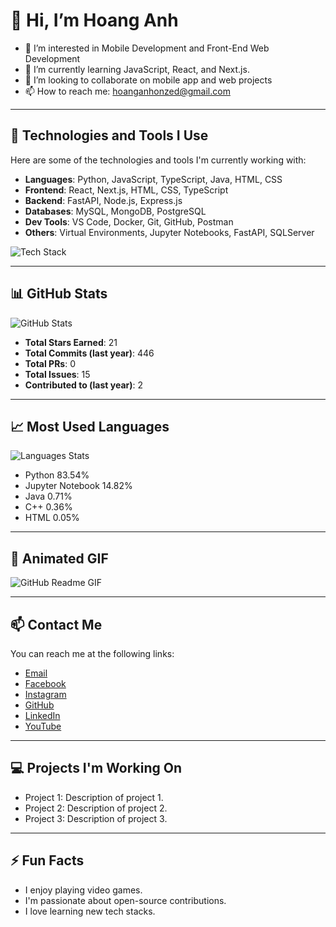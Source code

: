 # 👋 Hi, I’m Hoang Anh

- 👀 I’m interested in Mobile Development and Front-End Web Development
- 🌱 I’m currently learning JavaScript, React, and Next.js.
- 💞️ I’m looking to collaborate on mobile app and web projects  
- 📫 How to reach me: [hoanganhonzed@gmail.com](mailto:hoanganhonzed@gmail.com)

---

## 🚀 Technologies and Tools I Use

Here are some of the technologies and tools I'm currently working with:

- **Languages**: Python, JavaScript, TypeScript, Java, HTML, CSS
- **Frontend**: React, Next.js, HTML, CSS, TypeScript
- **Backend**: FastAPI, Node.js, Express.js
- **Databases**: MySQL, MongoDB, PostgreSQL
- **Dev Tools**: VS Code, Docker, Git, GitHub, Postman
- **Others**: Virtual Environments, Jupyter Notebooks, FastAPI, SQLServer

![Tech Stack](https://techstack-image-url-here)

---

## 📊 GitHub Stats

![GitHub Stats](https://github-readme-stats.vercel.app/api?username=nhoxlovew&show_icons=true&hide_title=true&count_private=true&theme=radical)

- **Total Stars Earned**: 21
- **Total Commits (last year)**: 446
- **Total PRs**: 0
- **Total Issues**: 15
- **Contributed to (last year)**: 2

---

## 📈 Most Used Languages

![Languages Stats](https://github-readme-stats.vercel.app/api/top-langs/?username=nhoxlovew&langs_count=10&theme=radical)

- Python 83.54%
- Jupyter Notebook 14.82%
- Java 0.71%
- C++ 0.36%
- HTML 0.05%

---

## 🎥 Animated GIF

![GitHub Readme GIF](https://media.giphy.com/media/5nKQm4X0br8XlXygUq/giphy.gif)

---

## 📫 Contact Me

You can reach me at the following links:
- [Email](mailto:hoanganhonzed@gmail.com)
- [Facebook](https://facebook.com/your-profile)
- [Instagram](https://instagram.com/your-profile)
- [GitHub](https://github.com/nhoxlovew)
- [LinkedIn](https://linkedin.com/in/your-profile)
- [YouTube](https://youtube.com/c/your-channel)

---

## 💻 Projects I'm Working On

- Project 1: Description of project 1.
- Project 2: Description of project 2.
- Project 3: Description of project 3.

---

## ⚡ Fun Facts
- I enjoy playing video games.
- I'm passionate about open-source contributions.
- I love learning new tech stacks.
